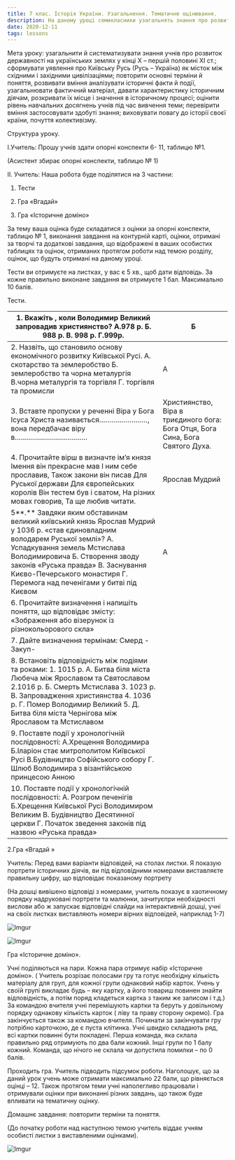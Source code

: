 ```yaml
---
title: 7 клас. Історія України. Узагальнення. Тематичне оцінювання. 
description: На даному уроці семикласники узагальнять знання про розвиток державності на українських землях у кінці Х – першій половині ХІ ст.,  про Київську Русь (Русь – Україна) як місток між східними і західними цивілізаціями
date: 2020-12-11
tags: lessons
---
```


Мета уроку: узагальнити й систематизувати знання учнів про розвиток державності на українських землях у кінці Х – першій половині ХІ ст.; сформувати уявлення про Київську Русь (Русь – Україна) як місток між східними і західними цивілізаціями; повторити основні терміни й поняття, розвивати вміння аналізувати історичні факти й події, узагальнювати фактичний матеріал, давати характеристику історичним діячам, розкривати їх місце і значення в історичному процесі; оцінити рівень навчальних досягнень учнів під час вивчення теми; перевірити вміння застосовувати здобуті знання; виховувати повагу до історії своєї країни, почуття колективізму. 

Структура уроку.

І.Учитель: Прошу учнів здати опорні конспекти 6- 11, таблицю №1.

(Асистент збирає опорні конспекти, таблицю № 1)

ІІ. Учитель: Наша робота буде поділятися на 3 частини:

1. Тести 

2. Гра «Вгадай»

3. Гра «Історичне доміно»

За тему ваша оцінка буде складатися з оцінки за опорні конспекти, таблицю № 1, виконання завдання на контурній карті, оцінки, отримані за творчі та додаткові завдання, що відображені в ваших особистих таблицях та  оцінок, отриманих протягом роботи над темою розділу, оцінок, що будуть отримані на даному уроці. 

Тести ви отримуєте на листках, у вас є 5 хв., щоб дати відповідь.  За кожне правильно виконане завдання ви отримуєте 1 бал. Максимально 10 балів.

Тести.

| 1. Вкажіть , коли Володимир Великий запровадив християнство?                                              А.978 р.   Б. 988 р.    В. 998 р.     Г.999р. | Б                                                            |
| ------------------------------------------------------------ | ------------------------------------------------------------ |
| 2. Назвіть, що становило основу економічного розвитку Київської Русі.                                                        А. скотарство та землеробство                                                                                                                       Б. землеробство та чорна металургія                                                                                                             В.чорна металургія та торгівля                                                                                                                              Г. торгівля та промисли | А                                                            |
| 3. Вставте пропуски у реченні                                                                                                                                 Віра у Бога Ісуса Христа називається……………………, вона передбачає віру в……………………………… | Християнство, Віра в триєдиного бога: Бога Отця, Бога Сина, Бога Святого Духа. |
| 4. Прочитайте вірш в визначте ім’я князя                                                                                                  Імення він прекрасне мав                                                                                                                                   І ним себе прославив,                                                                                                                                          Також закони він писав                                                                                                                                      Для Руської держави                                                                                                                                               Для європейських королів                                                                                                                                     Він тестем був і сватом,                                                                                                                                       На різних мовах говорив,                                                                                                                                             Та ще любив читати. | Ярослав Мудрий                                               |
| 5**.** Завдяки яким обставинам великий київський князь Ярослав Мудрий у 1036 р. «став єдиновладним володарем Руської землі»?                                                                                                   А. Успадкування земель Мстислава Володимировича                                                                                   Б. Створення зводу законів «Руська правда»                                                                                                    В. Заснування Києво-Печерського монастиря                                                                                                                   Г. Перемога над печенігами у битві під Києвом | А                                                            |
| 6. Прочитайте визначення і напишіть поняття, що відповідає змісту:                                         «Зображення або візерунок із різнокольорового скла» |                                                              |
| 7. Дайте визначення термінам:                                                                                                                         Смерд -                                                                                                                                                                             Закуп- |                                                              |
| 8. Встановіть відповідність між подіями та роками:                                                                                       1. 1015 р.                                         А. Битва біля міста Любеча між Ярославом та Святославом  2.1016 р.                                          Б. Смерть Мстислава                                                                               3. 1023 р.                                         В. Запровадження християнства                                                                    4. 1036 р.                                         Г. Помер Володимир Великий                                                                      5.                                                       Д. Битва біля міста Чернігова між Ярославом та Мстиславом |                                                              |
| 9. Поставте події у хронологічній послідовності:                                                                                     А.Хрещення Володимира                                                                                                                                        Б.Іларіон стає митрополитом  Київської Русі                                                                                               В.Будівництво Софійського собору                                                                                                                         Г. Шлюб Володимира з візантійською принцесою Анною |                                                              |
| 10. Поставте події у хронологічній послідовності:                                                                                        А. Розгром печенігів                                                                                                                                            Б.Хрещення Київської Русі Володимиром Великим                                                                                               В. Будівництво  Десятинної церкви                                                                                                                      Г. Початок зведення законів під назвою «Руська правда» |                                                              |



2.Гра «Вгадай »

Учитель: Перед вами варіанти відповідей, на столах листки. Я показую портрети історичних діячів, ви під відповідними номерами виставляєте правильну цифру, що відповідає показаному портрету

(На дошці вивішено відповіді з номерами, учитель показує в хаотичному порядку надруковані портрети та малюнки, зачитуєпри необхідності вислови або ж запускає відповідні слайди на інтерактивній дошці, учні на своїх листках виставляють номери вірних відповідей, наприклад 1-7)

![Imgur](https://i.imgur.com/ScYuEVa.png)

![Imgur](https://i.imgur.com/rpwO50G.png)



Гра «Історичне доміно».

Учні поділяються на пари. Кожна пара отримує набір «Історичне доміно».   ( Учитель розрізає полосами гру та готує необхідну кількість матеріалу для груп, для кожної групи однаковий набір карток. Учень у своїй групі викладає будь – яку картку, а його товариш повинен знайти відповідність, а потім поряд кладеться картка з таким же записом і т.д.) За командою вчителя  учні перемішують картки та беруть у довільному порядку однакову кількість карток ( ліву та праву сторону окремо). Гра закінчується також за командою вчителя. Починати за закінчувати гру потрібно карточкою, де є пуста клітинка. Учні швидко складають ряд, всі картки повинні бути покладені. Перша команда, яка склала правильно  ряд отримують по два бали кожний.  Інші групи по 1 балу кожний.  Команда, що нічого не склала чи допустила помилки – по 0 балів.

Проходить гра. Учитель підводить підсумок роботи. Наголошує, що за даний урок учень може отримати максимально 22 бали, що рівняється оцінці – 12. Також протягом теми учні наполегливо працювали і отримували оцінки при виконанні різних завдань, що також буде впливати на тематичну оцінку.

Домашнє завдання: повторити терміни та поняття.

(До початку роботи над наступною темою учитель віддає учням особисті листки з виставленими оцінками).

![Imgur](https://i.imgur.com/xfonSj6.png)